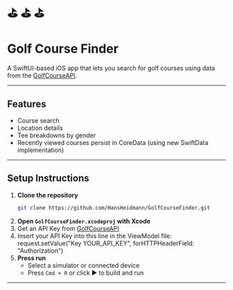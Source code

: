 # ⛳️ ⛳️ ⛳️
# Golf Course Finder

A SwiftUI-based iOS app that lets you search for golf courses using data from the [GolfCourseAPI](https://golfcourseapi.com/).

---

## Features

- Course search
- Location details  
- Tee breakdowns by gender
- Recently viewed courses persist in CoreData (using new SwiftData implementation)

---

## Setup Instructions

1. **Clone the repository**
   ```bash
   git clone https://github.com/HansHeidmann/GolfCourseFinder.git
2. **Open `GolfCourseFinder.xcodeproj` with Xcode**
3. Get an API Key from [GolfCourseAPI](https://golfcourseapi.com/)
4. Insert your API Key into this line in the ViewModel file: request.setValue("Key YOUR_API_KEY", forHTTPHeaderField: "Authorization")
5. **Press run**
   - Select a simulator or connected device
   - Press `Cmd + R` or click ▶️ to build and run

---
